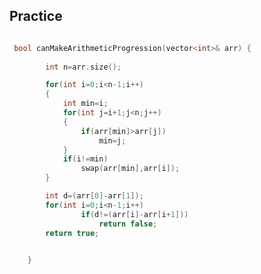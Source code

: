 <h2 Can Make Arithmetic Progression From Sequence <a href="https://leetcode.com/problems/can-make-arithmetic-progression-from-sequence/">Practice</a></h2>

```cpp

 bool canMakeArithmeticProgression(vector<int>& arr) {
        
        int n=arr.size();

        for(int i=0;i<n-1;i++)
        {
            int min=i;
            for(int j=i+1;j<n;j++)
            {
                if(arr[min]>arr[j])
                    min=j;
            }
            if(i!=min)
                swap(arr[min],arr[i]);
        }

        int d=(arr[0]-arr[1]);
        for(int i=0;i<n-1;i++)
                if(d!=(arr[i]-arr[i+1]))
                    return false;
        return true;            
        

    }

